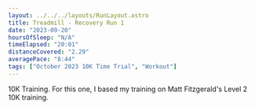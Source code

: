 ```yaml
---
layout: ../../../layouts/RunLayout.astro
title: Treadmill - Recovery Run 1
date: "2023-09-20"
hoursOfSleep: "N/A"
timeElapsed: "20:01"
distanceCovered: "2.29"
averagePace: "8:44"
tags: ["October 2023 10K Time Trial", "Workout"]
---
```


10K Training. For this one, I based my training on Matt Fitzgerald's Level 2 10K training.
